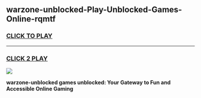 
## warzone-unblocked-Play-Unblocked-Games-Online-rqmtf
<h3>
<a href="https://premium76.site?title=warzone-unblocked&ref=25A">CLICK TO PLAY</a></h3>
<hr>

<h3>
<a href="https://premium76.site?title=warzone-unblocked&ref=25A">CLICK 2 PLAY</a>
  
</h3>

<a href="https://premium76.site?title=warzone-unblocked&ref=25A"><img src="https://clearcache.store/games.png"></a>


**warzone-unblocked games unblocked: Your Gateway to Fun and Accessible Online Gaming**
